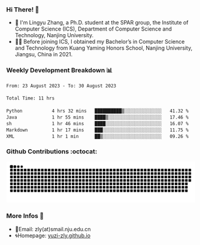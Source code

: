### Hi There! 👋 
- 🐳 I'm Lingyu Zhang, a Ph.D. student at the SPAR group, the Institute of Computer Science (ICS), Department of Computer Science and Technology, Nanjing University.
- 🧑‍🎓 Before joining ICS, I obtained my Bachelor’s in Computer Science and Technology from Kuang Yaming Honors School, Nanjing University, Jiangsu, China in 2021.

### Weekly Development Breakdown :bar_chart:

<!--START_SECTION:waka-->

```txt
From: 23 August 2023 - To: 30 August 2023

Total Time: 11 hrs

Python           4 hrs 32 mins   ██████████▒░░░░░░░░░░░░░░   41.32 %
Java             1 hr 55 mins    ████▒░░░░░░░░░░░░░░░░░░░░   17.46 %
sh               1 hr 46 mins    ████░░░░░░░░░░░░░░░░░░░░░   16.07 %
Markdown         1 hr 17 mins    ███░░░░░░░░░░░░░░░░░░░░░░   11.75 %
XML              1 hr 1 min      ██▒░░░░░░░░░░░░░░░░░░░░░░   09.26 %
```

<!--END_SECTION:waka-->

### Github Contributions :octocat:

![](https://raw.githubusercontent.com/yuzi-zly/yuzi-zly/output/github-contribution-grid-snake.svg)              


### More Infos 📖

- 📧Email: zly(at)smail.nju.edu.cn
- 🌀Homepage: [yuzi-zly.github.io](https://yuzi-zly.github.io/)

